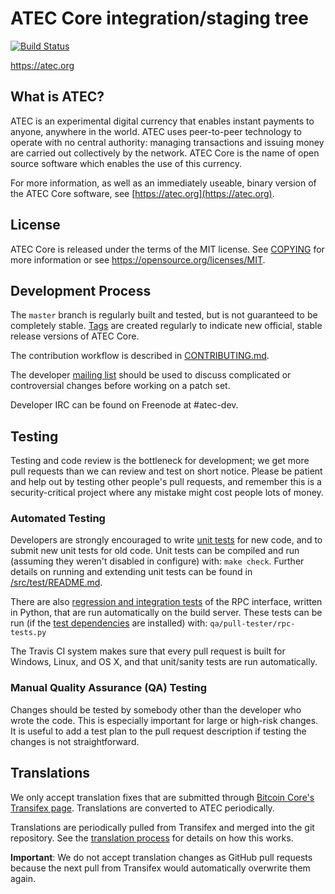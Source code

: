 ATEC Core integration/staging tree
=====================================

[![Build Status](https://travis-ci.org/atec-project/atec.svg?branch=master)](https://travis-ci.org/atec-project/atec)

https://atec.org

What is ATEC?
----------------

ATEC is an experimental digital currency that enables instant payments to
anyone, anywhere in the world. ATEC uses peer-to-peer technology to operate
with no central authority: managing transactions and issuing money are carried
out collectively by the network. ATEC Core is the name of open source
software which enables the use of this currency.

For more information, as well as an immediately useable, binary version of
the ATEC Core software, see [https://atec.org](https://atec.org).

License
-------

ATEC Core is released under the terms of the MIT license. See [COPYING](COPYING) for more
information or see https://opensource.org/licenses/MIT.

Development Process
-------------------

The `master` branch is regularly built and tested, but is not guaranteed to be
completely stable. [Tags](https://github.com/atec-project/atec/tags) are created
regularly to indicate new official, stable release versions of ATEC Core.

The contribution workflow is described in [CONTRIBUTING.md](CONTRIBUTING.md).

The developer [mailing list](https://groups.google.com/forum/#!forum/atec-dev)
should be used to discuss complicated or controversial changes before working
on a patch set.

Developer IRC can be found on Freenode at #atec-dev.

Testing
-------

Testing and code review is the bottleneck for development; we get more pull
requests than we can review and test on short notice. Please be patient and help out by testing
other people's pull requests, and remember this is a security-critical project where any mistake might cost people
lots of money.

### Automated Testing

Developers are strongly encouraged to write [unit tests](src/test/README.md) for new code, and to
submit new unit tests for old code. Unit tests can be compiled and run
(assuming they weren't disabled in configure) with: `make check`. Further details on running
and extending unit tests can be found in [/src/test/README.md](/src/test/README.md).

There are also [regression and integration tests](/qa) of the RPC interface, written
in Python, that are run automatically on the build server.
These tests can be run (if the [test dependencies](/qa) are installed) with: `qa/pull-tester/rpc-tests.py`

The Travis CI system makes sure that every pull request is built for Windows, Linux, and OS X, and that unit/sanity tests are run automatically.

### Manual Quality Assurance (QA) Testing

Changes should be tested by somebody other than the developer who wrote the
code. This is especially important for large or high-risk changes. It is useful
to add a test plan to the pull request description if testing the changes is
not straightforward.

Translations
------------

We only accept translation fixes that are submitted through [Bitcoin Core's Transifex page](https://www.transifex.com/projects/p/bitcoin/).
Translations are converted to ATEC periodically.

Translations are periodically pulled from Transifex and merged into the git repository. See the
[translation process](doc/translation_process.md) for details on how this works.

**Important**: We do not accept translation changes as GitHub pull requests because the next
pull from Transifex would automatically overwrite them again.
